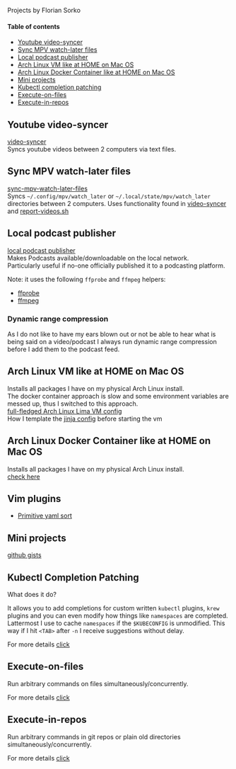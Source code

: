 Projects by Florian Sorko

#### Table of contents

- [Youtube video-syncer](#youtube-video-syncer)
- [Sync MPV watch-later files](#sync-mpv-watch-later-files)
- [Local podcast publisher](#local-podcast-publisher)
- [Arch Linux VM like at HOME on Mac OS](#arch-linux-vm-like-at-home-on-mac-os)
- [Arch Linux Docker Container like at HOME on Mac OS](#arch-linux-docker-container-like-at-home-on-mac-os)
- [Mini projects](#mini-projects)
- [Kubectl completion patching](#kubectl-completion-patching)
- [Execute-on-files](#execute-on-files)
- [Execute-in-repos](#execute-in-repos)

## Youtube video-syncer

[video-syncer](https://github.com/diepfote/golang-tools/tree/32d62f7cad6f27d7c0503ba92907fee74f0a25b1/video-syncer)  
Syncs youtube videos between 2 computers via text files.

## Sync MPV watch-later files

[sync-mpv-watch-later-files](https://github.com/diepfote/golang-tools/tree/7f86a2e32d83d6f09f6af758ed267eee826ddef6/sync-video-syncer-mpv-watch-later-files)  
Syncs `~/.config/mpv/watch_later` or `~/.local/state/mpv/watch_later` directories between 2 computers.
Uses functionality found in [video-syncer](#youtube-video-syncer) and [report-videos.sh](https://github.com/diepfote/scripts/blob/fc09c10453e8527e3fb53a3c379b128310c60b69/normal-privileges_systemd_scripts/report-videos.sh)

## Local podcast publisher  

[local podcast publisher](https://github.com/diepfote/local-podcast-publisher)  
Makes Podcasts available/downloadable on the local network.  
Particularly useful if no-one officially published it to a podcasting platform.

Note: it uses the following `ffprobe` and `ffmpeg` helpers:

* [ffprobe](https://github.com/search?q=repo%3Adiepfote%2Fscripts+ffprobe&type=code)
* [ffmpeg](https://github.com/search?q=repo%3Adiepfote%2Fscripts%20ffmpeg&type=code)

### Dynamic range compression

As I do not like to have my ears blown out or not be able to hear
what is being said on a video/podcast I always run dynamic range 
compression before I add them to the podcast feed.



## Arch Linux VM like at HOME on Mac OS

Installs all packages I have on my physical Arch Linux install.  
The docker container approach is slow and some environment variables are
messed up, thus I switched to this approach.  
[full-fledged Arch Linux Lima VM config](https://github.com/diepfote/dot-files/tree/60b4c1559ae2221a076e5f9ec286f1c99f36e695/.lima/default)  
How I template the [jinja config](https://github.com/diepfote/scripts/blob/532c65847dc4e1181c1fd4da71aadbdad092b7a7/bin/darwin/limactl#L20) before starting the vm


## Arch Linux Docker Container like at HOME on Mac OS

Installs all packages I have on my physical Arch Linux install.  
[check here](./archlinux-container-like-full-arch.html)

## Vim plugins

* [Primitive yaml sort](https://github.com/diepfote/vim-primitive-yamlsort)


## Mini projects

[github gists](https://gist.github.com/search?q=user%3Adiepfote+%22mini-project%22&ref=searchresults)


## Kubectl Completion Patching

What does it do?

It allows you to add completions for custom written `kubectl`
plugins, `krew` plugins and you can even modify how things like `namespaces`
are completed.  
Lattermost I use to cache `namespaces` if the `$KUBECONFIG` is unmodified.
This way if I hit `<TAB>` after `-n` I receive suggestions without delay.

For more details [click](../terminal-config/kubectl-bash-completion-patching.html)

## Execute-on-files

Run arbitrary commands on files simultaneously/concurrently.

For more details [click](./execute-on-files/index.html)

## Execute-in-repos

Run arbitrary commands in git repos or plain old directories simultaneously/concurrently.

For more details [click](./execute-in-repos/index.html)

